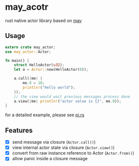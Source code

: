 # may_acotr

rust native actor library based on [may]()


## Usage
```rust
extern crate may_actor;
use may_actor::Actor;

fn main() {
    struct HelloActor(u32);
    let a = Actor::new(HelloActor(0));

    a.call(|me| {
        me.0 = 10;
        println!("hello world");
    });
    // the view would wait previous messages process done
    a.view(|me| println!("actor value is {}", me.0));
}
```

for a detailed example, please see [pi.rs](examples/pi.rs)

## Features

- [x] send message via closure (`Actor.call()`)
- [x] view internal actor state via closure (`Actor.view()`)
- [x] convert from raw instance reference to Actor (`Actor.from()`)
- [x] allow panic inside a closure message
